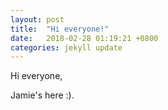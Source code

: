 ```yaml
---
layout: post
title:  "Hi everyone!"
date:   2018-02-28 01:19:21 +0800
categories: jekyll update
---
```


Hi everyone,

Jamie's here :).